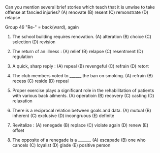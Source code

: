 Can you mention several brief stories which teach that it is unwise to take offense at fancied injuries?
(A) renovate        (B) resent        (C) remonstrate     (D) relapse





Group 49 "Re-" = back(ward), again 




1. The school building requires renovation.
(A) alteration     (B) choice      (C) selection       (D) revision


2. The return of an illness :
(A) relief        (B) relapse       (C) resentment        (D) regulation


3. A quick, sharp reply :
(A) repeal        (B) revengeful        (C) refrain       (D) retort



4. The club members voted to ______ the ban on smoking.
(A) refrain       (B) recess        (C) reside        (D) repeal



5. Proper exercise plays a significant role in the rehabilitation of patients with various back ailments.
(A) operatioin      (B) recovery      (C) casting       (D) relaxation


6. There is a reciprocal relation between goals and data. 
(A) mutual      (B) inherent        (C) exclusive       (D) incongruous     (E) definite


7. Revitalize :
(A) renegade      (B) replace     (C) violate again     (D) renew       (E) offset


8. The opposite of a renegade is a ______.
(A) escapade      (B) one who cancels     (C) loyalist      (D) glade       (E) positive person
